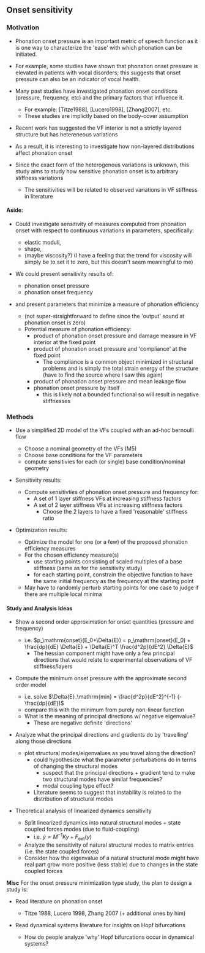 ## Onset sensitivity

### Motivation

- Phonation onset pressure is an important metric of speech function as it is one way to characterize the 'ease' with which phonation can be initiated.
- For example, some studies have shown that phonation onset pressure is elevated in patients with vocal disorders; this suggests that onset pressure can also be an indicator of vocal health.

- Many past studies have investigated phonation onset conditions (pressure, frequency, etc) and the primary factors that influence it.
  - For example: [Titze1988], [Lucero1998], [Zhang2007], etc.
  - These studies are implictly based on the body-cover assumption

- Recent work has suggested the VF interior is not a strictly layered structure but has hetereneous variations
- As a result, it is interesting to investigate how non-layered distributions affect phonation onset
- Since the exact form of the heterogenous variations is unknown, this study aims to study how sensitive phonation onset is to arbitrary stiffness variations
  - The sensitivities will be related to observed variations in VF stiffness in literature

#### Aside:
- Could investigate sensitivity of measures computed from phonation onset with respect to continuous variations in parameters, specifically:
  - elastic moduli,
  - shape,
  - (maybe viscosity?) (I have a feeling that the trend for viscosity will simply be to set it to zero, but this doesn't seem meaningful to me)

- We could present sensitivity results of:
  - phonation onset pressure
  - phonation onset frequency

- and present parameters that minimize a measure of phonation efficiency
  - (not super-straightforward to define since the 'output' sound at phonation onset is zero)
  - Potential measure of phonation efficiency:
    - product of phonation onset pressure and damage measure in VF interior at the fixed point
    - product of phonation onset pressure and 'compliance' at the fixed point
      - The compliance is a common object minimized in structural problems and is simply the total strain energy of the structure (have to find the source where I saw this again)
    - product of phonation onset pressure and mean leakage flow
    - phonation onset pressure by itself
      - this is likely not a bounded functional so will result in negative stiffnesses

### Methods

- Use a simplified 2D model of the VFs coupled with an ad-hoc bernoulli flow
  - Choose a nominal geometry of the VFs (M5)
  - Choose base conditions for the VF parameters
  - compute sensitivies for each (or single) base condition/nominal geometry

- Sensitivity results:
  - Compute sensitivties of phonation onset pressure and frequency for:
    - A set of 1 layer stiffness VFs at increasing stiffness factors
    - A set of 2 layer stiffness VFs at increasing stiffness factors
      - Choose the 2 layers to have a fixed 'reasonable' stiffness ratio

- Optimization results:
  - Optimize the model for one (or a few) of the proposed phonation efficiency measures
  - For the chosen efficiency measure(s)
    - use starting points consisting of scaled multiples of a base stiffness (same as for the sensitivity study)
    - for each starting point, constrain the objective function to have the same initial frequency as the frequency at the starting point
  - May have to randomly perturb starting points for one case to judge if there are multiple local minima

#### Study and Analysis Ideas
- Show a second order approximation for onset quantities (pressure and frequency)
  - i.e. $p_\mathrm{onset}(E_0+\Delta{E}) = p_\mathrm{onset}(E_0) + \frac{dp}{dE} \Delta{E} + \Delta{E}^T \frac{d^2p}{dE^2} \Delta{E}$
    - The hessian component might have only a few principal directions that would relate to experimental observations of VF stiffness/layers

- Compute the minimum onset pressure with the approximate second order model
  - i.e. solve $\Delta{E}_\mathrm{min} = \frac{d^2p}{dE^2}^{-1} (-\frac{dp}{dE})$
  - compare this with the minimum from purely non-linear function
  - What is the meaning of principal directions w/ negative eigenvalue?
    - These are negative definite 'directions'

- Analyze what the principal directions and gradients do by 'travelling' along those directions
  - plot structural modes/eigenvalues as you travel along the direction?
    - could hypothesize what the parameter perturbations do in terms of changing the structural modes
      - suspect that the principal directions + gradient tend to make two structural modes have similar frequencies?
      - modal coupling type effect?
    - Literature seems to suggest that instability is related to the distribution of structural modes

- Theoretical analysis of linearized dynamics sensitivity
  - Split linearized dynamics into natural structural modes + state coupled forces modes (due to fluid-coupling)
    - i.e. $\dot{y} = M^{-1}K y + F_\mathrm{ext}(y)$
  - Analyze the sensitivity of natural structural modes to matrix entries (i.e. the state coupled forces)
  - Consider how the eigenvalue of a natural structural mode might have real part grow more positive (less stable) due to changes in the state coupled forces

**Misc**
For the onset pressure minimization type study, the plan to design a study is:

- Read literature on phonation onset
    - Titze 1988, Lucero 1998, Zhang 2007 (+ additional ones by him)

- Read dynamical systems literature for insights on Hopf bifurcations
    - How do people analyze 'why' Hopf bifurcations occur in dynamical systems?
